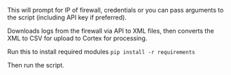 This will prompt for IP of firewall, credentials or you can pass arguments to the script (including API key if preferred).

Downloads logs from the firewall via API to XML files, then converts the XML to CSV for upload to Cortex for processing.

Run this to install required modules
`pip install -r requirements`

Then run the script.
